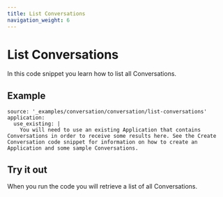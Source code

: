```yaml
---
title: List Conversations
navigation_weight: 6
---
```


# List Conversations

In this code snippet you learn how to list all Conversations.

## Example

```code_snippets
source: '_examples/conversation/conversation/list-conversations'
application:
  use_existing: |
    You will need to use an existing Application that contains Conversations in order to receive some results here. See the Create Conversation code snippet for information on how to create an Application and some sample Conversations.
```

## Try it out

When you run the code you will retrieve a list of all Conversations.
